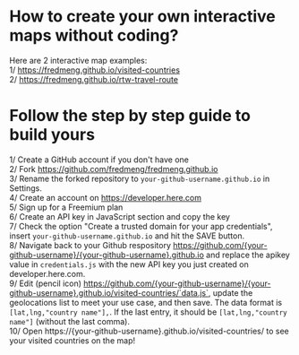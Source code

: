 # How to create your own interactive maps without coding?

Here are 2 interactive map examples:<br>
1/ https://fredmeng.github.io/visited-countries<br>
2/ https://fredmeng.github.io/rtw-travel-route<br>

# Follow the step by step guide to build yours
1/ Create a GitHub account if you don't have one<br>
2/ Fork https://github.com/fredmeng/fredmeng.github.io<br>
3/ Rename the forked repository to `your-github-username.github.io` in Settings.<br>
4/ Create an account on https://developer.here.com<br>
5/ Sign up for a Freemium plan<br>
6/ Create an API key in JavaScript section and copy the key<br>
7/ Check the option "Create a trusted domain for your app credentials", insert `your-github-username.github.io` and hit the SAVE button.<br>
8/ Navigate back to your Github respository https://github.com/{your-github-username}/{your-github-username}.github.io and replace the apikey value in `credentials.js` with the new API key you just created on developer.here.com.<br>
9/ Edit (pencil icon) https://github.com/{your-github-username}/{your-github-username}.github.io/visited-countries/`data.js`, update the geolocations list to meet your use case, and then save. The data format is `[lat,lng,"country name"],`. If the last entry, it should be `[lat,lng,"country name"]` (without the last comma).<br>
10/ Open https://{your-github-username}.github.io/visited-countries/ to see your visited countries on the map!<br>

